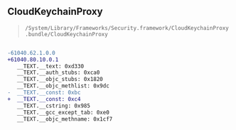 ## CloudKeychainProxy

> `/System/Library/Frameworks/Security.framework/CloudKeychainProxy.bundle/CloudKeychainProxy`

```diff

-61040.62.1.0.0
+61040.80.10.0.1
   __TEXT.__text: 0xd330
   __TEXT.__auth_stubs: 0xca0
   __TEXT.__objc_stubs: 0x1820
   __TEXT.__objc_methlist: 0x9dc
-  __TEXT.__const: 0xbc
+  __TEXT.__const: 0xc4
   __TEXT.__cstring: 0x985
   __TEXT.__gcc_except_tab: 0xe0
   __TEXT.__objc_methname: 0x1cf7

```
